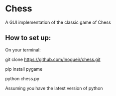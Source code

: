 # Chess
A GUI implementation of the classic game of Chess

## How to set up:

On your terminal:

git clone https://github.com/lnogueir/chess.git

pip install pygame

python chess.py

Assuming you have the latest version of python
